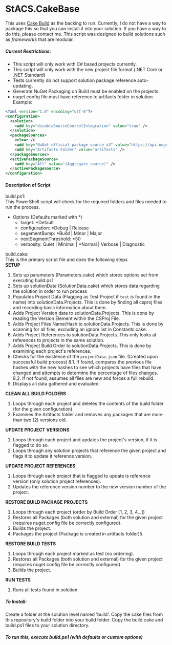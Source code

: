 # StACS.CakeBase
This uses [Cake Build](https://github.com/cake-build/cake) as the backing to run.
Currently, I do not have a way to package this so that you can install it into your solution.
If you have a way to do this, please contact me.
This script was designed to build solutions such as _frameworks_ that are modular.

##### Current Restrictions:
* This script will only work with C# based projects currently.  
* This script will only work with the new project file format (.NET Core or .NET Standard)
* Tests currently do not support solution package reference auto-updating.
* Generate NuGet Packaging on Build must be enabled on the projects.
* nuget.config file must have reference to artifacts folder in solution  
Example:
```xml
<?xml version="1.0" encoding="utf-8"?>
<configuration>
  <solution>
    <add key="disableSourceControlIntegration" value="true" />
  </solution>
  <packageSources>
    <clear />
    <add key="NuGet official package source v3" value="https://api.nuget.org/v3/index.json" />
    <add key="Artifacts Folder" value="artifacts" />
  </packageSources>
  <activePackageSource>
    <add key="All" value="(Aggregate source)" />
  </activePackageSource>
</configuration>
```


#### Description of Script
build.ps1:  
This PowerShell script will check for the required folders and files needed to run the process.
- Options (Defaults marked with *)
  - target: *Default
  - configuration: *Debug | Release
  - segementBump: *Build | Minor | Major
  - nextSegmentThreshold: *50
  - verbosity: Quiet | Minimal | *Normal | Verbose | Diagnostic

build.cake:  
This is the primary script file and does the following steps  
**SETUP**
1. Sets up parameters (Parameters.cake) which stores options set from executing build.ps1
2. Sets up solutionData (SolutionData.cake) which stores data regarding the solution in order to run process
3. Populates Project Data (Flagging as Test Project if `test` is found in the name) into solutionData.Projects.  This is done by finding all csproj files and recording basic information about them.
4. Adds Project Version data to solutionData.Projects.  This is done by reading the Version Element within the CSProj File.
5. Adds Project Files Name/Hash to solutionData.Projects.  This is done by scanning for all files, excluding an ignore list in Constants.cake.
6. Adds Project References to solutionData.Projects.  This only looks at references to projects in the same solution.
7. Adds Project Build Order to solutionData.Projects.  This is done by examining each project's references.
8. Checks for the existence of the `projectData.json` file. (Created upon successful build process)
8.1. If found, compares the previous file hashes with the new hashes to see which projects have files that have changed and attempts to determine the percentage of files changes.
8.2. If not found, assumes all files are new and forces a full rebuild.
9. Displays all data gathered and evaluated.

**CLEAN ALL BUILD FOLDERS**
1. Loops through each project and deletes the contents of the build folder (for the given configuration).
2. Examines the Artifacts folder and removes any packages that are more than two (2) versions old.

**UPDATE PROJECT VERSIONS**
1. Loops through each project and updates the project's version, if it is flagged to do so.
2. Loops through any solution projects that reference the given project and flags it to update it reference version.

**UPDATE PROJECT REFERENCES**
1. Loops through each project that is flagged to update is reference version (only solution project references).
2. Updates the reference version number to the new version number of the project.

**RESTORE BUILD PACKAGE PROJECTS**
1. Loops through each project (order by Build Order [1, 2, 3, 4...])
2. Restores all Packages (both solution and external) for the given project (requires nuget.config file be correctly configured).
3. Builds the project.
4. Packages the project (Package is created in artifacts folder)5. 

**RESTORE BUILD TESTS**
1. Loops through each project marked as test (no ordering).
2. Restores all Packages (both solution and external) for the given project (requires nuget.config file be correctly configured).
3. Builds the project.

**RUN TESTS**
1. Runs all tests found in solution.

##### To Install:
Create a folder at the solution level named 'build'.
Copy the cake files from this repository's build folder into your build folder.
Copy the build.cake and build.ps1 files to your solution directory.

##### To run this, execute build.ps1 (with defaults or custom options)
